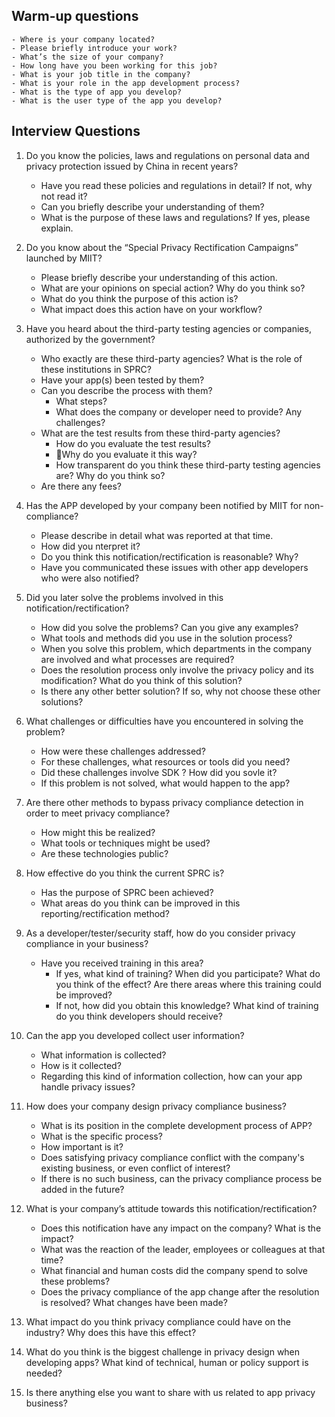 
## Warm-up questions
    - Where is your company located?
    - Please briefly introduce your work?
    - What’s the size of your company?
    - How long have you been working for this job?
    - What is your job title in the company?
    - What is your role in the app development process?
    - What is the type of app you develop?
    - What is the user type of the app you develop?

## Interview Questions
1. Do you know the policies, laws and regulations on personal data and privacy protection issued by China in recent years?
   - Have you read these policies and regulations in detail? If not, why not read it?
   - Can you briefly describe your understanding of them? 
   - What is the purpose of these laws and regulations? If yes, please explain.

2. Do you know about the “Special Privacy Rectification Campaigns” launched by MIIT?
    - Please briefly describe your understanding of this action. 
    - What are your opinions on special action? Why do you think so?
    - What do you think the purpose of this action is?
    - What impact does this action have on your workflow?

3. Have you heard about the third-party testing agencies or companies, authorized by the government?
    - Who exactly are these third-party agencies? What is the role of these institutions in SPRC?
    - Have your app(s) been tested by them?
    - Can you describe the process with them?
        - What steps?
        - What does the company or developer need to provide? Any challenges?
    - What are the test results from these third-party agencies?
        - How do you evaluate the test results?
        - Why do you evaluate it this way?
        - How transparent do you think these third-party testing agencies are? Why do you think so?
    - Are there any fees?

4. Has the APP developed by your company been notified by MIIT for non-compliance? 
    - Please describe in detail what was reported at that time.
    - How did you nterpret it?
    - Do you think this notification/rectification is reasonable? Why?
    - Have you communicated these issues with other app developers who were also notified?
    
5. Did you later solve the problems involved in this notification/rectification?
    - How did you solve the problems? Can you give any examples?
    - What tools and methods did you use in the solution process?
    - When you solve this problem, which departments in the company are involved and what processes are required?
    - Does the resolution process only involve the privacy policy and its modification? What do you think of this solution?
    - Is there any other better solution? If so, why not choose these other solutions?

6. What challenges or difficulties have you encountered in solving the problem?
   - How were these challenges addressed?
   - For these challenges, what resources or tools did you need?
   - Did these challenges involve SDK ? How did you sovle it?
   - If this problem is not solved, what would happen to the app?

7. Are there other methods to bypass privacy compliance detection in order to meet privacy compliance?
   - How might this be realized? 
   - What tools or techniques might be used?
   - Are these technologies public?

8. How effective do you think the current SPRC is?
    - Has the purpose of SPRC been achieved?
    - What areas do you think can be improved in this reporting/rectification method?
 
9. As a developer/tester/security staff, how do you consider privacy compliance in your business?
    - Have you received training in this area?
      - If yes, what kind of training? When did you participate? What do you think of the effect? Are there areas where this training could be improved?
      - If not, how did you obtain this knowledge? What kind of training do you think developers should receive?

10. Can the app you developed collect user information?
    - What information is collected?
    - How is it collected?
    - Regarding this kind of information collection, how can your app handle privacy issues?

11. How does your company design privacy compliance business?
    - What is its position in the complete development process of APP?
    - What is the specific process?
    - How important is it?
    - Does satisfying privacy compliance conflict with the company's existing business, or even conflict of interest?
    - If there is no such business, can the privacy compliance process be added in the future?

12. What is your company’s attitude towards this notification/rectification?
    - Does this notification have any impact on the company? What is the impact?
    - What was the reaction of the leader, employees or colleagues at that time?
    - What financial and human costs did the company spend to solve these problems?
    - Does the privacy compliance of the app change after the resolution is resolved? What changes have been made?
 
13.  What impact do you think privacy compliance could have on the industry? Why does this have this effect?

14. What do you think is the biggest challenge in privacy design when developing apps? What kind of technical, human or policy support is needed? 

15. Is there anything else you want to share with us related to app privacy business?
